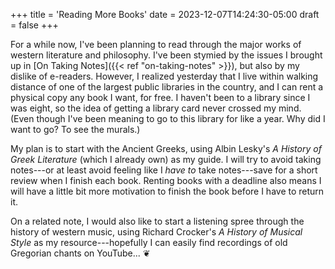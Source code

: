 +++
title = 'Reading More Books'
date = 2023-12-07T14:24:30-05:00
draft = false
+++

For a while now, I've been planning to read through the major works of western literature and philosophy. I've been stymied by the issues I brought up in [On Taking Notes]({{< ref "on-taking-notes" >}}), but also by my dislike of e-readers. However, I realized yesterday that I live within walking distance of one of the largest public libraries in the country, and I can rent a physical copy any book I want, for free. I haven't been to a library since I was eight, so the idea of getting a library card never crossed my mind. (Even though I've been meaning to go to this library for like a year. Why did I want to go? To see the murals.)

My plan is to start with the Ancient Greeks, using Albin Lesky's *A History of Greek Literature* (which I already own) as my guide. I will try to avoid taking notes---or at least avoid feeling like I *have to* take notes---save for a short review when I finish each book. Renting books with a deadline also means I will have a little bit more motivation to finish the book before I have to return it.

On a related note, I would also like to start a listening spree through the history of western music, using Richard Crocker's *A History of Musical Style* as my resource---hopefully I can easily find recordings of old Gregorian chants on YouTube... &#x2766;
